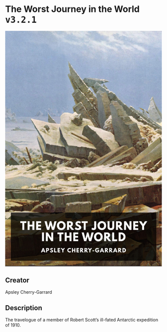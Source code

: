 
# The Worst Journey in the World <kbd>v3.2.1</kbd>

<center>
  <img src="./cover-1024.jpg"/>
</center>

## Creator
Apsley Cherry-Garrard

## Description
The travelogue of a member of Robert Scott’s ill-fated Antarctic expedition of 1910.
